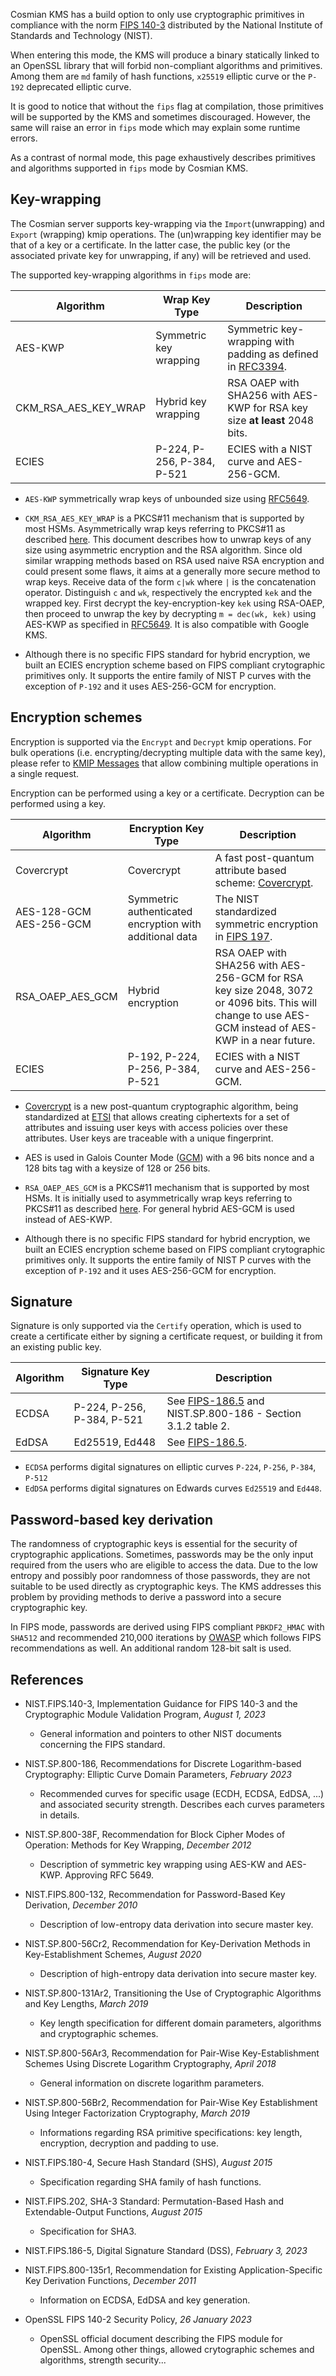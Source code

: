 Cosmian KMS has a build option to only use cryptographic primitives in compliance with the norm [FIPS 140-3](https://csrc.nist.gov/pubs/fips/140-3/final) distributed by the National Institute of Standards and Technology (NIST).

When entering this mode, the KMS will produce a binary statically linked to an OpenSSL library that will forbid non-compliant algorithms and primitives. Among them are `md` family of hash functions, `x25519`  elliptic curve or the `P-192` deprecated elliptic curve.

It is good to notice that without the `fips` flag at compilation, those primitives will be supported by the KMS and sometimes discouraged. However, the same will raise an error in `fips` mode which may explain some runtime errors.

As a contrast of normal mode, this page exhaustively describes primitives and algorithms supported in `fips` mode by Cosmian KMS.


## Key-wrapping
The Cosmian server supports key-wrapping via the `Import`(unwrapping) and `Export` (wrapping) kmip operations.
The (un)wrapping key identifier may be that of a key or a certificate.
In the latter case, the public key (or the associated private key for unwrapping, if any) will be retrieved and used.

The supported key-wrapping algorithms in `fips` mode are:

|             Algorithm|           Wrap Key Type|                                    Description|
|----------------------|------------------------|-----------------------------------------------|
| AES-KWP              | Symmetric key wrapping | Symmetric key-wrapping with padding as defined in [RFC3394](https://tools.ietf.org/html/rfc5649).|
| CKM_RSA_AES_KEY_WRAP | Hybrid key wrapping    | RSA OAEP with SHA256 with AES-KWP for RSA key size **at least** 2048 bits.|
| ECIES                | P-224, P-256, P-384, P-521 | ECIES with a NIST curve and AES-256-GCM.|

- `AES-KWP` symmetrically wrap keys of unbounded size using [RFC5649](https://tools.ietf.org/html/rfc5649).

- `CKM_RSA_AES_KEY_WRAP` is a PKCS#11 mechanism that is supported by most HSMs. Asymmetrically wrap keys referring to PKCS#11 as described [here](http://docs.oasis-open.org/pkcs11/pkcs11-curr/v2.40/cos01/pkcs11-curr-v2.40-cos01.html#_Toc408226908). This document describes how to unwrap keys of any size using asymmetric encryption and the RSA algorithm. Since old similar wrapping methods based on RSA used naive RSA encryption and could present some flaws, it aims at a generally more secure method to wrap keys. Receive data of the form `c|wk` where `|` is the concatenation operator. Distinguish `c` and `wk`, respectively the encrypted `kek` and the wrapped key. First decrypt the key-encryption-key `kek` using RSA-OAEP, then proceed to unwrap the key by decrypting `m = dec(wk, kek)` using AES-KWP as specified in [RFC5649](https://tools.ietf.org/html/rfc5649). It is also compatible with Google KMS.

- Although there is no specific FIPS standard for hybrid encryption, we built an ECIES encryption scheme based on FIPS compliant crytographic primitives only. It supports the entire family of NIST P curves with the exception of `P-192` and it uses AES-256-GCM for encryption.


## Encryption schemes

Encryption is supported via the `Encrypt` and `Decrypt` kmip operations.
For bulk operations (i.e. encrypting/decrypting multiple data with the same key),
please refer to [KMIP Messages](./messages.md) that allow combining multiple operations in a single request.

Encryption can be performed using a key or a certificate. Decryption can be performed using a key.

|             Algorithm|     Encryption Key Type|                                    Description|
|----------------------|------------------------|-----------------------------------------------|
|            Covercrypt|              Covercrypt| A fast post-quantum attribute based scheme: [Covercrypt](https://github.com/Cosmian/cover_crypt).|
| AES-128-GCM<br />AES-256-GCM | Symmetric authenticated encryption with additional data | The NIST standardized symmetric encryption in [FIPS 197](https://nvlpubs.nist.gov/nistpubs/FIPS/NIST.FIPS.197-upd1.pdf).|
|      RSA_OAEP_AES_GCM|       Hybrid encryption| RSA OAEP with SHA256 with AES-256-GCM for RSA key size 2048, 3072 or 4096 bits. This will change to use AES-GCM instead of AES-KWP in a near future. |
| ECIES | P-192, P-224, P-256, P-384, P-521 | ECIES with a NIST curve and AES-256-GCM.|

- [Covercrypt](https://github.com/Cosmian/cover_crypt) is a new post-quantum cryptographic algorithm, being standardized
  at [ETSI](https://www.etsi.org/) that allows creating ciphertexts for a set of attributes and issuing user keys with access policies over these
  attributes. User keys are traceable with a unique fingerprint.

- AES is used in Galois Counter Mode ([GCM](https://csrc.nist.gov/pubs/sp/800/38/d/final)) with a 96 bits nonce and a 128 bits tag with a keysize of 128 or 256 bits.

- `RSA_OAEP_AES_GCM` is a PKCS#11 mechanism that is supported by most HSMs. It is initially used to asymmetrically wrap keys referring to PKCS#11 as described [here](http://docs.oasis-open.org/pkcs11/pkcs11-curr/v2.40/cos01/pkcs11-curr-v2.40-cos01.html#_Toc408226908). For general hybrid AES-GCM is used instead of AES-KWP.

- Although there is no specific FIPS standard for hybrid encryption, we built an ECIES encryption scheme based on FIPS compliant crytographic primitives only. It supports the entire family of NIST P curves with the exception of `P-192` and it uses AES-256-GCM for encryption.


## Signature

Signature is only supported via the `Certify` operation, which is used to create a certificate either by signing a certificate request,
or building it from an existing public key.

|            Algorithm |     Signature Key Type |                                    Description|
|----------------------|------------------------|-----------------------------------------------|
| ECDSA                | P-224, P-256, P-384, P-521| See [FIPS-186.5](https://nvlpubs.nist.gov/nistpubs/FIPS/NIST.FIPS.186-5.pdf) and NIST.SP.800-186 - Section 3.1.2 table 2. |
| EdDSA                | Ed25519, Ed448            | See [FIPS-186.5](https://nvlpubs.nist.gov/nistpubs/FIPS/NIST.FIPS.186-5.pdf).                                             |

- `ECDSA` performs digital signatures on elliptic curves `P-224`, `P-256`, `P-384`, `P-512`
- `EdDSA` performs digital signatures on Edwards curves `Ed25519` and `Ed448`.


## Password-based key derivation
The randomness of cryptographic keys is essential for the security of cryptographic applications. Sometimes, passwords may be the only input required from the users who are eligible to access the data. Due to the low entropy and possibly poor randomness of those passwords, they are not suitable to be used directly as cryptographic keys. The KMS addresses this problem by providing methods to derive a password into a secure cryptographic key.

In FIPS mode, passwords are derived using FIPS compliant `PBKDF2_HMAC` with `SHA512` and recommended 210,000 iterations by [OWASP](https://cheatsheetseries.owasp.org/cheatsheets/Password_Storage_Cheat_Sheet.html#pbkdf2) which follows FIPS recommendations as well. An additional random 128-bit salt is used.


## References

- NIST.FIPS.140-3, Implementation Guidance for FIPS 140-3 and the Cryptographic Module Validation Program, *August 1, 2023*
  - General information and pointers to other NIST documents concerning the FIPS standard.

- NIST.SP.800-186, Recommendations for Discrete Logarithm-based Cryptography: Elliptic Curve
Domain Parameters, *February 2023*
  - Recommended curves for specific usage (ECDH, ECDSA, EdDSA, ...) and associated security strength. Describes each curves parameters in details.

- NIST.SP.800-38F, Recommendation for Block Cipher Modes of Operation: Methods for Key Wrapping, *December 2012*
  - Description of symmetric key wrapping using AES-KW and AES-KWP. Approving RFC 5649.

- NIST.FIPS.800-132, Recommendation for Password-Based Key Derivation, *December 2010*
  - Description of low-entropy data derivation into secure master key.

- NIST.SP.800-56Cr2, Recommendation for Key-Derivation Methods in Key-Establishment Schemes, *August 2020*
  - Description of high-entropy data derivation into secure master key.

- NIST.SP.800-131Ar2, Transitioning the Use of Cryptographic Algorithms and Key Lengths, *March 2019*
  - Key length specification for different domain parameters, algorithms and cryptographic schemes.

- NIST.SP.800-56Ar3, Recommendation for Pair-Wise Key-Establishment Schemes Using Discrete Logarithm Cryptography, *April 2018*
  - General information on discrete logarithm parameters.

- NIST.SP.800-56Br2, Recommendation for Pair-Wise Key Establishment Using Integer Factorization Cryptography, *March 2019*
  - Informations regarding RSA primitive specifications: key length, encryption, decryption and padding to use.

- NIST.FIPS.180-4, Secure Hash Standard (SHS), *August 2015*
  - Specification regarding SHA family of hash functions.

- NIST.FIPS.202, SHA-3 Standard: Permutation-Based Hash and Extendable-Output Functions, *August 2015*
  - Specification for SHA3.

- NIST.FIPS.186-5, Digital Signature Standard (DSS), *February 3, 2023*

- NIST.FIPS.800-135r1, Recommendation for Existing Application-Specific Key Derivation Functions, *December 2011*
  - Information on ECDSA, EdDSA and key generation.

- OpenSSL FIPS 140-2 Security Policy, *26 January 2023*
  - OpenSSL official document describing the FIPS module for OpenSSL. Among other things, allowed crytographic schemes and algorithms, strength security...